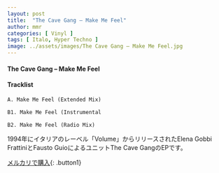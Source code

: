 ```yaml
---
layout: post
title:  "The Cave Gang – Make Me Feel"
author: mmr
categories: [ Vinyl ]
tags: [ Italo, Hyper Techno ]
image: ../assets/images/The Cave Gang – Make Me Feel.jpg
---
```


#### The Cave Gang – Make Me Feel

#### Tracklist
```md
A. Make Me Feel (Extended Mix)

B1. Make Me Feel (Instrumental

B2. Make Me Feel (Radio Mix)
```

1994年にイタリアのレーベル「Volume」からリリースされたElena Gobbi FrattiniとFausto GuioによるユニットThe Cave GangのEPです。

[メルカリで購入](https://jp.mercari.com/item/m61676818588){: .button1}

